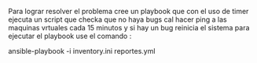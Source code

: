 Para lograr resolver el problema cree un playbook que con el uso de timer ejecuta un script que checka que no haya bugs cal hacer ping a las maquinas vrtuales cada 15 minutos y si hay un bug reinicia el sistema 
para ejecutar el playbook use el comando :

ansible-playbook -i inventory.ini reportes.yml
